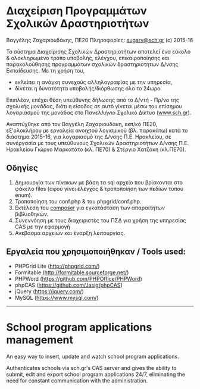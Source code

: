 Διαχείριση Προγραμμάτων Σχολικών Δραστηριοτήτων
===================

Βαγγέλης Ζαχαριουδάκης, ΠΕ20
Πληροφορίες: sugarv@sch.gr
(c) 2015-16

Το σύστημα Διαχείρισης Σχολικών Δραστηριοτήτων αποτελεί ένα εύκολο & ολοκληρωμένο τρόπο υποβολής, ελέγχου, επικαιροποίησης και παρακολούθησης προγραμμάτων σχολικών δραστηριοτήτων Δ/νσης Εκπαίδευσης.
Με τη χρήση του, 
- εκλείπει η ανάγκη συνεχούς αλληλογραφίας με την υπηρεσία, 
- δίνεται η δυνατότητα υποβολής/διόρθωσης όλο το 24ωρο.

Επιπλέον, επέχει θέση υπεύθυνης δήλωσης από το Δ/ντή - Πρ/νο της σχολικής μονάδας, διότι η είσοδος σε αυτό γίνεται μέσω του επίσημου λογαριασμού της μονάδας στο Πανελλήνιο Σχολικό Δίκτυο (www.sch.gr).

Αναπτύχθηκε από τον Βαγγέλη Ζαχαριουδάκη, εκπ/κό ΠΕ20, εξ'ολοκλήρου με εργαλεία ανοιχτού λογισμικού (βλ. παρακάτω) κατά το διάστημα 2015-16, για λογαριασμό της Δ/νσης Π.Ε. Ηρακλείου, σε συνέργασία με τους υπεύθυνους Σχολικών Δραστηριοτήτων Δ/νσης Π.Ε. Ηρακλείου Γιώργο Μαρκατάτο (κλ. ΠΕ70) & Στέργιο Χατζάκη (κλ.ΠΕ70).


Οδηγίες
--------
1. Δημιουργία των πίνακων με βάση τα sql αρχείο που βρίσκονται στο φάκελο files (αφού γίνει έλεγχος & τροποποίηση των πεδίων τύπου enum).
2. Τροποποίηση του conf.php & του phpgrid/conf.php.
3. Εκτέλεση του [composer](https://getcomposer.org/) για εγκατάσταση των απαραίτητων βιβλιοθηκών.
4. Συνεννόηση με τους διαχειριστές του ΠΣΔ για χρήση της υπηρεσίας CAS με την εφαρμογή
5. Ανέβασμα αρχείων και έναρξη λειτουργίας.


Εργαλεία που χρησιμοποιήθηκαν / Tools used:
---------------------------
- PHPGrid Lite (http://phpgrid.com/)
- Formitable (http://formitable.sourceforge.net/)
- PHPWord (https://github.com/PHPOffice/PHPWord)
- phpCAS (https://github.com/Jasig/phpCAS)
- jQuery (https://jquery.com/)
- MySQL (https://www.mysql.com/)


----------

School program applications management
====================

An easy way to insert, update and watch school program applications.

Authenticates schools via sch.gr's CAS server and gives the ability to submit, edit and export school program applications 24/7, eliminating the need for constant communication with the administration.
